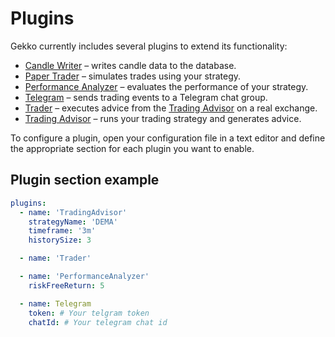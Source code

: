 # Plugins

Gekko currently includes several plugins to extend its functionality:

- [Candle Writer](./candle-writer.md) – writes candle data to the database.
- [Paper Trader](./paper-trader.md) – simulates trades using your strategy.
- [Performance Analyzer](./performance-analyzer.md) – evaluates the performance of your strategy.
- [Telegram](./trader.md) – sends trading events to a Telegram chat group.
- [Trader](./trader.md) – executes advice from the [Trading Advisor](./trading-advisor.md) on a real exchange.
- [Trading Advisor](./trading-advisor.md) – runs your trading strategy and generates advice.

To configure a plugin, open your configuration file in a text editor and define the appropriate section for each plugin you want to enable.

## Plugin section example

```yaml
plugins:
  - name: 'TradingAdvisor'
    strategyName: 'DEMA'
    timeframe: '3m'
    historySize: 3

  - name: 'Trader'

  - name: 'PerformanceAnalyzer'
    riskFreeReturn: 5

  - name: Telegram
    token: # Your telgram token
    chatId: # Your telegram chat id
```
